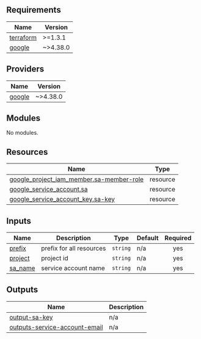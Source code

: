 <!-- BEGIN_TF_DOCS -->
## Requirements

| Name | Version |
|------|---------|
| <a name="requirement_terraform"></a> [terraform](#requirement\_terraform) | >=1.3.1 |
| <a name="requirement_google"></a> [google](#requirement\_google) | ~>4.38.0 |

## Providers

| Name | Version |
|------|---------|
| <a name="provider_google"></a> [google](#provider\_google) | ~>4.38.0 |

## Modules

No modules.

## Resources

| Name | Type |
|------|------|
| [google_project_iam_member.sa-member-role](https://registry.terraform.io/providers/hashicorp/google/latest/docs/resources/project_iam_member) | resource |
| [google_service_account.sa](https://registry.terraform.io/providers/hashicorp/google/latest/docs/resources/service_account) | resource |
| [google_service_account_key.sa-key](https://registry.terraform.io/providers/hashicorp/google/latest/docs/resources/service_account_key) | resource |

## Inputs

| Name | Description | Type | Default | Required |
|------|-------------|------|---------|:--------:|
| <a name="input_prefix"></a> [prefix](#input\_prefix) | prefix for all resources | `string` | n/a | yes |
| <a name="input_project"></a> [project](#input\_project) | project id | `string` | n/a | yes |
| <a name="input_sa_name"></a> [sa\_name](#input\_sa\_name) | service account name | `string` | n/a | yes |

## Outputs

| Name | Description |
|------|-------------|
| <a name="output_output-sa-key"></a> [output-sa-key](#output\_output-sa-key) | n/a |
| <a name="output_outputs-service-account-email"></a> [outputs-service-account-email](#output\_outputs-service-account-email) | n/a |
<!-- END_TF_DOCS -->
